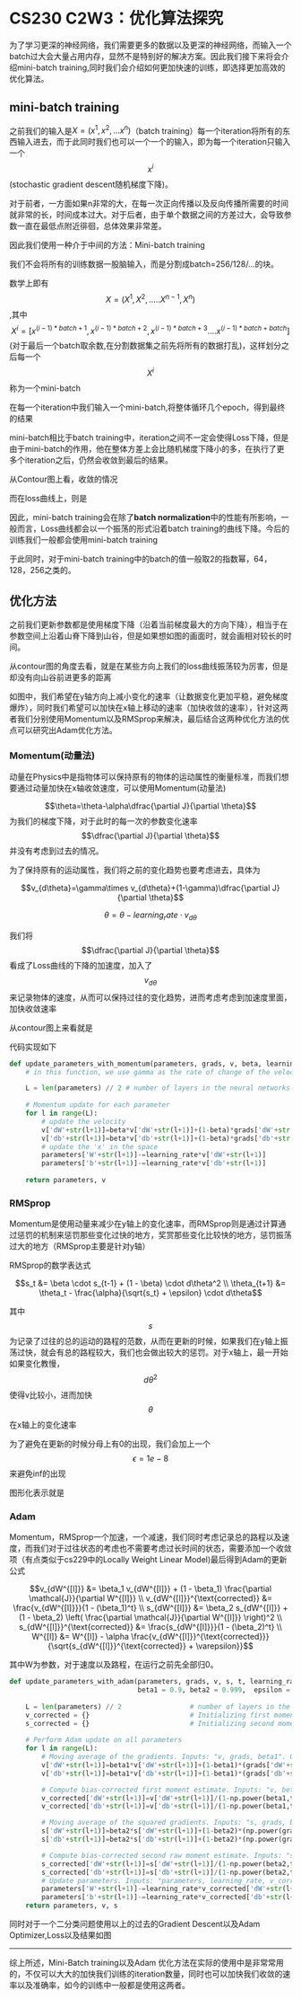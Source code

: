 # CS230 C2W3：优化算法探究

为了学习更深的神经网络，我们需要更多的数据以及更深的神经网络，而输入一个batch过大会大量占用内存，显然不是特别好的解决方案。因此我们接下来将会介绍mini-batch training,同时我们会介绍如何更加快速的训练，即选择更加高效的优化算法。

## mini-batch training

之前我们的输入是$X=(x^1,x^2,...x^n)$（batch training）每一个iteration将所有的东西输入进去，而于此同时我们也可以一个一个的输入，即为每一个iteration只输入一个$$x^i$$(stochastic gradient descent随机梯度下降)。

对于前者，一方面如果n非常的大，在每一次正向传播以及反向传播所需要的时间就非常的长，时间成本过大。对于后者，由于单个数据之间的方差过大，会导致参数一直在最低点附近徘徊，总体效果非常差。

因此我们使用一种介于中间的方法：Mini-batch training

我们不会将所有的训练数据一股脑输入，而是分割成batch=256/128/...的块。



数学上即有$$X=(X^1,X^2,.....X^{n-1},X^n)$$,其中$$X^i=[x^{(i-1)*batch+1},x^{(i-1)*batch+2},x^{(i-1)*batch+3}....x^{(i-1)*batch+batch}]$$(对于最后一个batch取余数,在分割数据集之前先将所有的数据打乱)，这样划分之后每一个$$X^i$$称为一个mini-batch

在每一个iteration中我们输入一个mini-batch,将整体循环几个epoch，得到最终的结果

mini-batch相比于batch training中，iteration之间不一定会使得Loss下降，但是由于mini-batch的作用，他在整体方差上会比随机梯度下降小的多，在执行了更多个iteration之后，仍然会收敛到最后的结果。

从Contour图上看，收敛的情况







而在loss曲线上，则是



因此，mini-batch training会在除了**batch normalization**中的性能有所影响，一般而言，Loss曲线都会以一个振荡的形式沿着batch training的曲线下降。今后的训练我们一般都会使用mini-batch training

于此同时，对于mini-batch training中的batch的值一般取2的指数幂，64，128，256之类的。

## 优化方法

之前我们更新参数都是使用梯度下降（沿着当前梯度最大的方向下降），相当于在参数空间上沿着山脊下降到山谷，但是如果想如图的画面时，就会画相对较长的时间。

从contour图的角度去看，就是在某些方向上我们的loss曲线振荡较为厉害，但是却没有向山谷前进更多的距离



如图中，我们希望在y轴方向上减小变化的速率（让数据变化更加平稳，避免梯度爆炸），同时我们希望可以加快在x轴上移动的速率（加快收敛的速率），针对这两者我们分别使用Momentum以及RMSprop来解决，最后结合这两种优化方法的优点可以研究出Adam优化方法。

### Momentum(动量法)

动量在Physics中是指物体可以保持原有的物体的运动属性的衡量标准，而我们想要通过动量加快在x轴收敛速度，可以使用Momentum(动量法)

$$\theta=\theta-\alpha\dfrac{\partial J}{\partial \theta}$$为我们的梯度下降，对于此时的每一次的参数变化速率$$\dfrac{\partial J}{\partial \theta}$$并没有考虑到过去的情况。

为了保持原有的运动属性，我们将之前的变化趋势也要考虑进去，具体为

$$v_{d\theta}=\gamma\times v_{d\theta}+(1-\gamma)\dfrac{\partial J}{\partial \theta}$$

$$\theta=\theta-learning_rate\cdot v_{d\theta}$$

我们将$$\dfrac{\partial J}{\partial \theta}$$看成了Loss曲线的下降的加速度，加入了$$v_{d\theta}$$来记录物体的速度，从而可以保持过往的变化趋势，进而考虑考虑到加速度里面，加快收敛速率

从contour图上来看就是

代码实现如下

```python
def update_parameters_with_momentum(parameters, grads, v, beta, learning_rate):
    # in this function, we use gamma as the rate of change of the velocity

    L = len(parameters) // 2 # number of layers in the neural networks
    
    # Momentum update for each parameter
    for l in range(L):
        # update the velocity
        v['dW'+str(l+1)]=beta*v['dW'+str(l+1)]+(1-beta)*grads['dW'+str(l+1)]
        v['db'+str(l+1)]=beta*v['db'+str(l+1)]+(1-beta)*grads['db'+str(l+1)]
        # update the 'x' in the space
        parameters['W'+str(l+1)]-=learning_rate*v['dW'+str(l+1)]
        parameters['b'+str(l+1)]-=learning_rate*v['db'+str(l+1)]
        
    return parameters, v
```

### RMSprop

Momentum是使用动量来减少在y轴上的变化速率，而RMSprop则是通过计算通过惩罚的机制来惩罚那些变化过快的地方，奖赏那些变化比较快的地方，惩罚振荡过大的地方（RMSprop主要是针对y轴）

RMSprop的数学表达式

$$s_t &= \beta \cdot s_{t-1} + (1 - \beta) \cdot d\theta^2 \\
\theta_{t+1} &= \theta_t - \frac{\alpha}{\sqrt{s_t} + \epsilon} \cdot d\theta$$

其中$$s$$为记录了过往的总的运动的路程的范数，从而在更新的时候，如果我们在y轴上振荡过快，就会有总的路程较大，我们也会做出较大的惩罚。对于x轴上，最一开始如果变化教慢，$$d\theta^2$$使得v比较小，进而加快$$\theta$$在x轴上的变化速率

为了避免在更新的时候分母上有0的出现，我们会加上一个$$\epsilon=1e-8$$来避免inf的出现

图形化表示就是

### Adam

Momentum，RMSprop一个加速，一个减速，我们同时考虑记录总的路程以及速度，而我们对于过往状态的考虑也不需要考虑过长时间的状态，需要添加一个收敛项（有点类似于cs229中的Locally Weight Linear Model)最后得到Adam的更新公式

$$v_{dW^{[l]}} &= \beta_1 v_{dW^{[l]}} + (1 - \beta_1) \frac{\partial \mathcal{J}}{\partial W^{[l]}} \\
v_{dW^{[l]}}^{\text{corrected}} &= \frac{v_{dW^{[l]}}}{1 - (\beta_1)^t} \\
s_{dW^{[l]}} &= \beta_2 s_{dW^{[l]}} + (1 - \beta_2) \left( \frac{\partial \mathcal{J}}{\partial W^{[l]}} \right)^2 \\
s_{dW^{[l]}}^{\text{corrected}} &= \frac{s_{dW^{[l]}}}{1 - (\beta_2)^t} \\
W^{[l]} &= W^{[l]} - \alpha \frac{v_{dW^{[l]}}^{\text{corrected}}}{\sqrt{s_{dW^{[l]}}^{\text{corrected}} + \varepsilon}}$$

其中W为参数，对于速度以及路程，在运行之前先全部归0。

```python
def update_parameters_with_adam(parameters, grads, v, s, t, learning_rate = 0.01,
                                beta1 = 0.9, beta2 = 0.999,  epsilon = 1e-8):
    
    L = len(parameters) // 2                 # number of layers in the neural networks
    v_corrected = {}                         # Initializing first moment estimate, python dictionary
    s_corrected = {}                         # Initializing second moment estimate, python dictionary
    
    # Perform Adam update on all parameters
    for l in range(L):
        # Moving average of the gradients. Inputs: "v, grads, beta1". Output: "v".
        v['dW'+str(l+1)]=beta1*v['dW'+str(l+1)]+(1-beta1)*(grads['dW'+str(l+1)])
        v['db'+str(l+1)]=beta1*v['db'+str(l+1)]+(1-beta1)*(grads['db'+str(l+1)])

        # Compute bias-corrected first moment estimate. Inputs: "v, beta1, t". Output: "v_corrected".
        v_corrected['dW'+str(l+1)]=v['dW'+str(l+1)]/(1-np.power(beta1,t))
        v_corrected['db'+str(l+1)]=v['db'+str(l+1)]/(1-np.power(beta1,t))

        # Moving average of the squared gradients. Inputs: "s, grads, beta2". Output: "s".
        s['dW'+str(l+1)]=beta2*s['dW'+str(l+1)]+(1-beta2)*(np.power(grads['dW'+str(l+1)],2))
        s['db'+str(l+1)]=beta2*s['db'+str(l+1)]+(1-beta2)*(np.power(grads['db'+str(l+1)],2))

        # Compute bias-corrected second raw moment estimate. Inputs: "s, beta2, t". Output: "s_corrected".
        s_corrected['dW'+str(l+1)]=s['dW'+str(l+1)]/(1-np.power(beta2,t))
        s_corrected['db'+str(l+1)]=s['db'+str(l+1)]/(1-np.power(beta2,t))
        # Update parameters. Inputs: "parameters, learning_rate, v_corrected, s_corrected, epsilon". Output: "parameters".
        parameters['W'+str(l+1)]-=learning_rate*v_corrected['dW'+str(l+1)]/(np.sqrt(s_corrected['dW'+str(l+1)])+epsilon)
        parameters['b'+str(l+1)]-=learning_rate*v_corrected['db'+str(l+1)]/(np.sqrt(s_corrected['db'+str(l+1)])+epsilon)
    return parameters, v, s
```

同时对于一个二分类问题使用以上的过去的Gradient Descent以及Adam Optimizer,Loss以及结果如图





---

综上所述，Mini-Batch training以及Adam 优化方法在实际的使用中是非常常用的，不仅可以大大的加快我们训练的iteration数量，同时也可以加快我们收敛的速率以及准确率，如今的训练中一般都是使用这两者。











